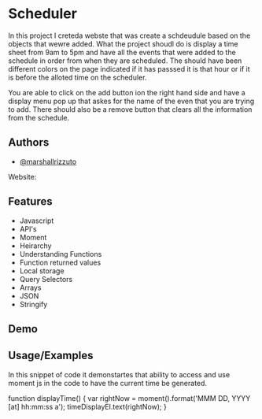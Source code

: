 # Scheduler

In this project I creteda webste that was create a schdeudule based on the objects that wewre added. What the project shoudl do is display a time sheet from 9am to 5pm and have all the events 
that were added to the schedule in order from when they are scheduled. The should have been different colors on the page indicated if it has passsed it is that hour or if it is before the alloted time on the 
scheduler. 

You are able to click on the add button ion the right hand side and have a display menu pop up that askes for the name of the even that you are trying to add. There should also be a remove button that clears all the information from the schedule.

## Authors

- [@marshallrizzuto](https://github.com/Zoot83)

Website: 
## Features

- Javascript
- API's
- Moment
- Heirarchy 
- Understanding Functions
- Function returned values
- Local storage
- Query Selectors
- Arrays
- JSON
- Stringify



## Demo




## Usage/Examples

  In this snippet of code it demonstartes that ability to access and use moment js in the code to have the current time be generated. 

  function displayTime() {
    var rightNow = moment().format('MMM DD, YYYY [at] hh:mm:ss a');
    timeDisplayEl.text(rightNow);
  }